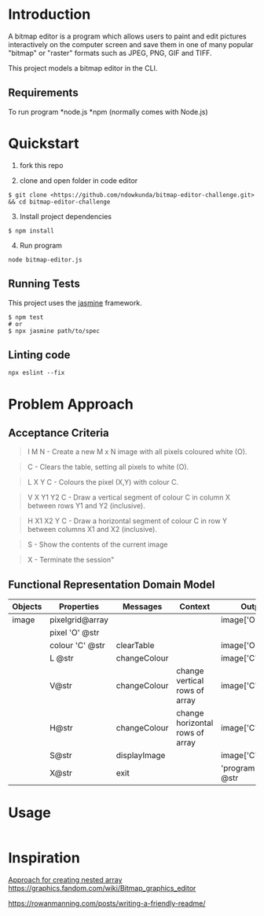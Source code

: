 # Introduction

A bitmap editor is a program which allows users to paint and edit pictures interactively on the computer screen and save them in one of many popular "bitmap" or "raster" formats such as JPEG, PNG, GIF and TIFF.

This project models a bitmap editor in the CLI.

## Requirements
To run program
*node.js
*npm (normally comes with Node.js)

# Quickstart
 1. fork this repo 

 2. clone and open folder in code editor
 ```
 $ git clone <https://github.com/ndowkunda/bitmap-editor-challenge.git> && cd bitmap-editor-challenge

 ```
 3. Install project dependencies
 ```
 $ npm install
 ```
 4. Run program
```
node bitmap-editor.js
```

## Running Tests
This project uses the [jasmine](https://jasmine.github.io/) framework. 
```
$ npm test
# or
$ npx jasmine path/to/spec
```

## Linting code
```
npx eslint --fix
```
 
# Problem Approach 

## Acceptance Criteria

>I M N - Create a new M x N image with all pixels coloured white (O).

>C - Clears the table, setting all pixels to white (O).

>L X Y C - Colours the pixel (X,Y) with colour C.

>V X Y1 Y2 C - Draw a vertical segment of colour C in column X between rows Y1 and Y2 (inclusive).

>H X1 X2 Y C - Draw a horizontal segment of colour C in row Y between columns X1 and X2 (inclusive).

>S - Show the contents of the current image

>X - Terminate the session"

## Functional Representation Domain Model

|Objects| Properties | Messages | Context | Output
|----------|-------------|---------------|---------|---------
|image  |pixelgrid@array|             |            |image['O']@array 
|            |pixel 'O' @str     |                       |             |  
|            | colour 'C' @str             |clearTable       |             |image['O']@array
|            | L @str              |changeColour |             |image['C']@array       
|            | V@str              |changeColour |change vertical rows of array|image['C']@array      
|            | H@str              |changeColour |change horizontal rows of array|image['C']@array  
|            |S@str                |displayImage  |             |image['C']@array  
|            |X@str               |exit                  |             |'program exited' @str        


# Usage

```

```  

# Inspiration

[Approach for creating nested array](https://github.com/digital-futures-academy/bitmap-editor-challenge/pull/1/commits/b4c3ca6f971adae674b4681d3d92433a83137c6a)
https://graphics.fandom.com/wiki/Bitmap_graphics_editor

https://rowanmanning.com/posts/writing-a-friendly-readme/ 